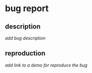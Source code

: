 # bug report

## description

_add bug description_

## reproduction

_add link to a demo for reproduce the bug_
